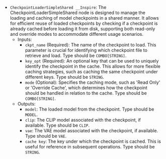 - `CheckpointLoaderSimpleShared __Inspire`: The CheckpointLoaderSimpleShared node is designed to manage the loading and caching of model checkpoints in a shared manner. It allows for efficient reuse of loaded checkpoints by checking if a checkpoint is already cached before loading it from disk, supporting both read-only and override modes to accommodate different usage scenarios.
    - Inputs:
        - `ckpt_name` (Required): The name of the checkpoint to load. This parameter is crucial for identifying which checkpoint file to retrieve and load. Type should be `COMBO[STRING]`.
        - `key_opt` (Required): An optional key that can be used to uniquely identify the checkpoint in the cache. This allows for more flexible caching strategies, such as caching the same checkpoint under different keys. Type should be `STRING`.
        - `mode` (Optional): Specifies the caching mode, such as 'Read Only' or 'Override Cache', which determines how the checkpoint should be handled in relation to the cache. Type should be `COMBO[STRING]`.
    - Outputs:
        - `model`: The loaded model from the checkpoint. Type should be `MODEL`.
        - `clip`: The CLIP model associated with the checkpoint, if available. Type should be `CLIP`.
        - `vae`: The VAE model associated with the checkpoint, if available. Type should be `VAE`.
        - `cache key`: The key under which the checkpoint is cached. This is useful for reference in subsequent operations. Type should be `STRING`.
